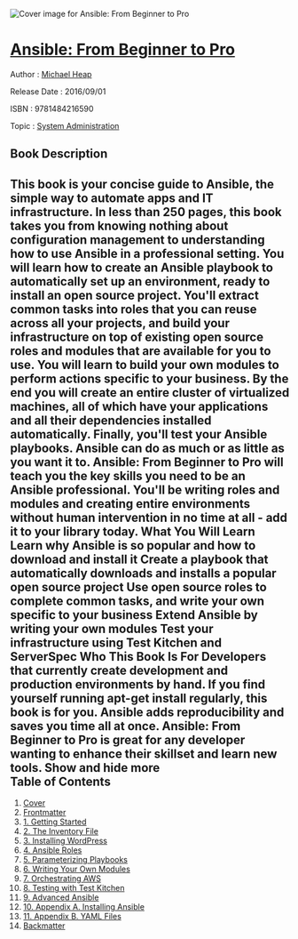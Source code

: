 ![Cover image for Ansible: From Beginner to Pro](https://imgdetail.ebookreading.net/cover/cover/system_admin/EB9781484216590.jpg)

[Ansible: From Beginner to Pro](https://ebookreading.net/view/book/Ansible%3A+From+Beginner+to+Pro-EB9781484216590_1.html "Ansible: From Beginner to Pro")
====================================================================================================================

Author : [Michael Heap](https://ebookreading.net/search/author/Michael+Heap)

Release Date : 2016/09/01

ISBN : 9781484216590

Topic : [System Administration](https://ebookreading.net/search/category/system-administration)

Book Description
-----------------

 This book is your concise guide to Ansible, the simple way to automate apps and IT infrastructure. In less than 250 pages, this book takes you from knowing nothing about configuration management to understanding how to use Ansible in a professional setting.
You will learn how to create an Ansible playbook to automatically set up an environment, ready to install an open source project. You'll extract common tasks into roles that you can reuse across all your projects, and build your infrastructure on top of existing open source roles and modules that are available for you to use. You will learn to build your own modules to perform actions specific to your business. By the end you will create an entire cluster of virtualized machines, all of which have your applications and all their dependencies installed automatically. Finally, you'll test your Ansible playbooks.
Ansible can do as much or as little as you want it to. Ansible: From Beginner to Pro will teach you the key skills you need to be an Ansible professional. You'll be writing roles and modules and creating entire environments without human intervention in no time at all - add it to your library today.
What You Will Learn
Learn why Ansible is so popular and how to download and install it
Create a playbook that automatically downloads and installs a popular open source project
Use open source roles to complete common tasks, and write your own specific to your business
Extend Ansible by writing your own modules
Test your infrastructure using Test Kitchen and ServerSpec
Who This Book Is For
Developers that currently create development and production environments by hand. If you find yourself running apt-get install regularly, this book is for you. Ansible adds reproducibility and saves you time all at once. Ansible: From Beginner to Pro is great for any developer wanting to enhance their skillset and learn new tools.
        Show and hide more                
Table of Contents
-----------------

1. [Cover](https://ebookreading.net/view/book/Ansible%3A+From+Beginner+to+Pro-EB9781484216590_1.html)
1. [Frontmatter](https://ebookreading.net/view/book/Ansible%3A+From+Beginner+to+Pro-EB9781484216590_2.html)
1. [1. Getting Started](https://ebookreading.net/view/book/Ansible%3A+From+Beginner+to+Pro-EB9781484216590_3.html)
1. [2. The Inventory File](https://ebookreading.net/view/book/Ansible%3A+From+Beginner+to+Pro-EB9781484216590_4.html)
1. [3. Installing WordPress](https://ebookreading.net/view/book/Ansible%3A+From+Beginner+to+Pro-EB9781484216590_5.html)
1. [4. Ansible Roles](https://ebookreading.net/view/book/Ansible%3A+From+Beginner+to+Pro-EB9781484216590_6.html)
1. [5. Parameterizing Playbooks](https://ebookreading.net/view/book/Ansible%3A+From+Beginner+to+Pro-EB9781484216590_7.html)
1. [6. Writing Your Own Modules](https://ebookreading.net/view/book/Ansible%3A+From+Beginner+to+Pro-EB9781484216590_8.html)
1. [7. Orchestrating AWS](https://ebookreading.net/view/book/Ansible%3A+From+Beginner+to+Pro-EB9781484216590_9.html)
1. [8. Testing with Test Kitchen](https://ebookreading.net/view/book/Ansible%3A+From+Beginner+to+Pro-EB9781484216590_10.html)
1. [9. Advanced Ansible](https://ebookreading.net/view/book/Ansible%3A+From+Beginner+to+Pro-EB9781484216590_11.html)
1. [10. Appendix A. Installing Ansible](https://ebookreading.net/view/book/Ansible%3A+From+Beginner+to+Pro-EB9781484216590_12.html)
1. [11. Appendix B. YAML Files](https://ebookreading.net/view/book/Ansible%3A+From+Beginner+to+Pro-EB9781484216590_13.html)
1. [Backmatter](https://ebookreading.net/view/book/Ansible%3A+From+Beginner+to+Pro-EB9781484216590_14.html)
